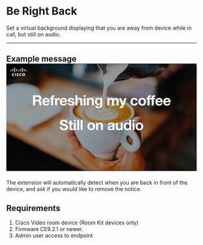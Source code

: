 # Be Right Back

Set a virtual background displaying that you are away from device while in call, but still on audio.

---
Example message
![Example message](coffee.jpeg)
---

The extension will automatically detect when you are back in front of the device, and ask if you would like to remove the notice.

## Requirements
1. Cisco Video room device (Room Kit devices only)
2. Firmware CE9.2.1 or newer.
3. Admin user access to endpoint

